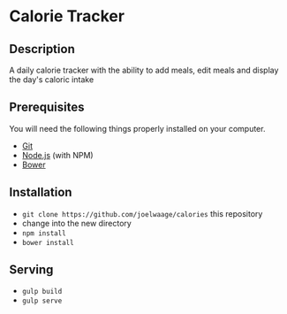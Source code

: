 # Calorie Tracker

## Description

A daily calorie tracker with the ability to add meals, edit meals and display the day's caloric intake

## Prerequisites

You will need the following things properly installed on your computer.

* [Git](http://git-scm.com/)
* [Node.js](http://nodejs.org/) (with NPM)
* [Bower](http://bower.io/)

## Installation

* `git clone https://github.com/joelwaage/calories` this repository
* change into the new directory
* `npm install`
* `bower install`

## Serving

* `gulp build`
* `gulp serve`

